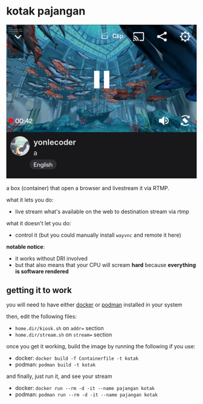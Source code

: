 # kotak pajangan

![Screenshot](./screenshot.png)

a box (container) that open a browser and livestream it via RTMP.

what it lets you do:
- live stream what's available on the web to destination stream via rtmp

what it doesn't let you do:
- control it (but you could manually install `wayvnc` and remote it here)

**notable notice**:
- it works without DRI involved
- but that also means that your CPU will scream **hard** because **everything is software rendered**

## getting it to work

you will need to have either [docker](https://docker.com) or [podman](https://podman.io) installed in your system

then, edit the following files:
- `home.dir/kiosk.sh` on `addr=` section
- `home.dir/stream.sh` on `stream=` section

once you get it working, build the image by running the following if you use:
- docker: `docker build -f Containerfile -t kotak`
- podman: `podman build -t kotak`

and finally, just run it, and see your stream
- docker: `docker run --rm -d -it --name pajangan kotak`
- podman: `podman run --rm -d -it --name pajangan kotak`
